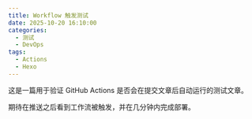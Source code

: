 ```yaml
---
title: Workflow 触发测试
date: 2025-10-20 16:10:00
categories:
  - 测试
  - DevOps
tags:
  - Actions
  - Hexo
---
```


这是一篇用于验证 GitHub Actions 是否会在提交文章后自动运行的测试文章。

期待在推送之后看到工作流被触发，并在几分钟内完成部署。
